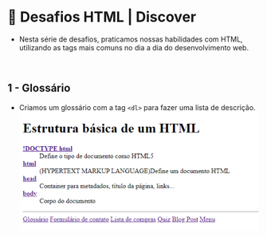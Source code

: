 # 📕 Desafios HTML | Discover
- Nesta série de desafios, praticamos nossas habilidades com HTML, utilizando as tags mais comuns no dia a dia do desenvolvimento web.
<br>

## 1 - Glossário
- Criamos um glossário com a tag `<dl>` para fazer uma lista de descrição.
![glossario](/imgs/glossario.png)
